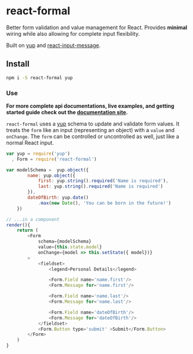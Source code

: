 # react-formal

Better form validation and value management for React. Provides __minimal__ wiring while also allowing for complete input flexibility.

Built on [yup](https://github.com/jquense/yup) and [react-input-message](https://github.com/jquense/react-input-message).

## Install

```sh
npm i -S react-formal yup
```


### Use

__For more complete api documentations, live examples, and getting started guide check out the [documentation site](http://jquense.github.io/react-formal/docs/#/getting-started).__

`react-formal` uses a [yup](https://github.com/jquense/yup) schema to update and validate form values. It treats the `form` like an input (representing an object) with a `value` and `onChange`. The `form` can be controlled or uncontrolled as well, just like a normal React input.

```js
var yup = require('yup')
  , Form = require('react-formal')

var modelSchema =  yup.object({
        name: yup.object({
            first: yup.string().required('Name is required'),
            last: yup.string().required('Name is required')    
        }),
        dateOfBirth: yup.date()
            .max(new Date(), 'You can be born in the future!')
    })

// ...in a component
render(){
    return (
        <Form 
            schema={modelSchema}
            value={this.state.model} 
            onChange={model => this.setState({ model})}
        >
            <fieldset>
                <legend>Personal Details</legend>

                <Form.Field name='name.first'/>
                <Form.Message for='name.first'/>

                <Form.Field name='name.last'/>
                <Form.Message for='name.last'/>

                <Form.Field name='dateOfBirth'/>
                <Form.Message for='dateOfBirth'/>
            </fieldset>
            <Form.Button type='submit' >Submit</Form.Button>
        </Form>
    )
}
```
